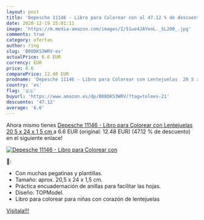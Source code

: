 ```yaml
---
layout: post
title: 'Depesche 11146 - Libro para Colorear con al 47.12 % de descuento'
date: 2020-12-19 15:01:11
image: 'https://m.media-amazon.com/images/I/51ue4JAYeoL._SL200_.jpg'
comments: true
category: ofertas
author: ring
slug: 'B08DKS3WRV-es'
actualPrice: 6.6 EUR
currency: EUR
price: 6.6
comparePrice: 12.48 EUR
prodname: 'Depesche 11146 - Libro para Colorear con Lentejuelas  20 5 x 24 x 1 5 cm '
country: 'es'
flag: '🇪🇸'
buyurl: 'https://www.amazon.es/dp/B08DKS3WRV/?tag=tolees-21'
descuento: '47.12'
average: '6.6'
---
```


Ahora mismo tienes [Depesche 11146 - Libro para Colorear con Lentejuelas  20 5 x 24 x 1 5 cm ](https://www.amazon.es/dp/B08DKS3WRV/?tag=tolees-21) a 6.6 EUR (original: 12.48 EUR) (47.12 %  de descuento) en el siguiente enlace!

[![Depesche 11146 - Libro para Colorear con](https://m.media-amazon.com/images/I/51ue4JAYeoL._SL200_.jpg)](https://www.amazon.es/dp/B08DKS3WRV/?tag=tolees-21)

🔎:

- Con muchas pegatinas y plantillas.
- Tamaño: aprox. 20,5 x 24 x 1,5 cm.
- Práctica encuadernación de anillas para facilitar las hojas.
- Diseño: TOPModel.
- Libro para colorear para niñas con corazón de lentejuelas

[Visítala!!!](https://www.amazon.es/dp/B08DKS3WRV/?tag=tolees-21)
